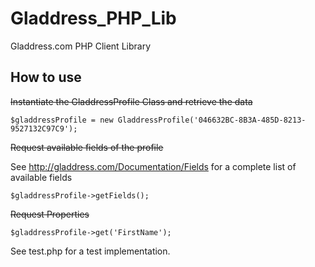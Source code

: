 Gladdress_PHP_Lib
=================

Gladdress.com PHP Client Library

How to use
----------

~~Instantiate the GladdressProfile Class and retrieve the data~~

```
$gladdressProfile = new GladdressProfile('046632BC-8B3A-485D-8213-9527132C97C9');
```

~~Request available fields of the profile~~

See http://gladdress.com/Documentation/Fields for a complete list of available fields

```
$gladdressProfile->getFields();
```

~~Request Properties~~

```
$gladdressProfile->get('FirstName');
```

See test.php for a test implementation.
